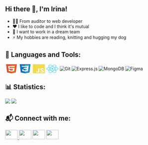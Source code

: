 ## Hi there 👋, I'm Irina!

- 👩‍💻 From auditor to web developer
- ❤️ I like to code and I think it's mutual
- 💪 I want to work in a dream team
- ⚡️  My hobbies are reading, knitting and hugging my dog

## 🚀 Languages and Tools:

<div style="display: inline_block">
  <img align="center" alt="HTML" height="30px" width="40px" src="https://raw.githubusercontent.com/devicons/devicon/master/icons/html5/html5-original.svg">
  <img align="center" alt="CSS" height="30px" width="40px" src="https://raw.githubusercontent.com/devicons/devicon/master/icons/css3/css3-original.svg">
  <img align="center" alt="Js" height="30px" width="40px" src="https://raw.githubusercontent.com/devicons/devicon/master/icons/javascript/javascript-plain.svg">
  <img align="center" alt="React" height="30px" width="40px" src="https://raw.githubusercontent.com/devicons/devicon/master/icons/react/react-original.svg">
  <img align="center" alt="Git" height="30px" width="40px" src="https://cdn.jsdelivr.net/gh/devicons/devicon/icons/github/github-original.svg">
  <img align="center" alt="Express.js" height="30px" width="40px" src="https://cdn.jsdelivr.net/gh/devicons/devicon/icons/express/express-original.svg"/>
  <img align="center" alt="MongoDB" height="30px" width="40px" src="https://cdn.jsdelivr.net/gh/devicons/devicon/icons/mongodb/mongodb-plain.svg" />
  <img align="center" alt="Figma" height="30px" width="40px" src="https://cdn.jsdelivr.net/gh/devicons/devicon/icons/figma/figma-original.svg" />
</div>

## 📊 Statistics:

<div style="display: inline_block">
  <img height="160em" src="https://github-readme-stats.vercel.app/api?username=vasilkovai&theme=default&show_icons=true"/>
  <img height="160em" src="https://github-readme-stats.vercel.app/api/top-langs/?username=vasilkovai&layout=compact&langs_count=7&theme=default"/>
</div>

## 📬 Connect with me:

<div style="display: inline_block">
  <a href="mailto:hellovasilkovai@gmail.com" target="_blank"><img height="30px" width="40px" src="https://cdn.jsdelivr.net/npm/simple-icons@v3/icons/gmail.svg">   </a>
  <a href="https://t.me/vasilkovai" target="_blank"><img height="30px" width="40px" src="https://cdn.jsdelivr.net/npm/simple-icons@v3/icons/telegram.svg"></a>
  <a href="https://www.instagram.com/vasilkovai/" target="_blank"><img height="30px" width="40px" src="https://cdn.jsdelivr.net/npm/simple-icons@v3/icons/instagram.svg"></a>
  <a href="https://vk.com/vasilkovai/" target="_blank"><img height="30px" width="40px" src="https://cdn.jsdelivr.net/npm/simple-icons@v3/icons/vk.svg"></a>
</div>
